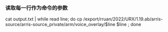 
### 读取每一行作为命令的参数
cat output.txt | while read line; do cp /export/rruan/2022/URX/1.19.ab/arris-source/arris-source_private/arm/voice_overlay/$line $line ; done   

